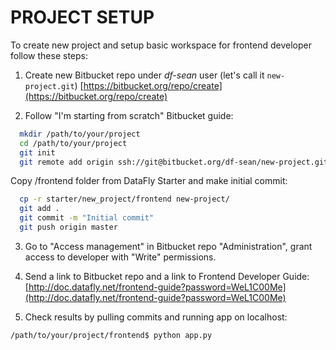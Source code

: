 PROJECT SETUP
=============

To create new project and setup basic workspace for frontend developer follow
these steps:

1) Create new Bitbucket repo under *df-sean* user (let's call it `new-project.git`) 
[https://bitbucket.org/repo/create](https://bitbucket.org/repo/create)

2) Follow "I'm starting from scratch" Bitbucket guide:  

```bash
  mkdir /path/to/your/project
  cd /path/to/your/project
  git init
  git remote add origin ssh://git@bitbucket.org/df-sean/new-project.git  
```

Copy /frontend folder from DataFly Starter and make initial commit:

```bash
  cp -r starter/new_project/frontend new-project/
  git add .
  git commit -m "Initial commit"
  git push origin master
```

3) Go to "Access management" in Bitbucket repo "Administration", grant access
to developer with "Write" permissions.

4) Send a link to Bitbucket repo and a link to Frontend Developer Guide:  
[http://doc.datafly.net/frontend-guide?password=WeL1C00Me](http://doc.datafly.net/frontend-guide?password=WeL1C00Me)

5) Check results by pulling commits and running app on localhost:

```bash
/path/to/your/project/frontend$ python app.py
```